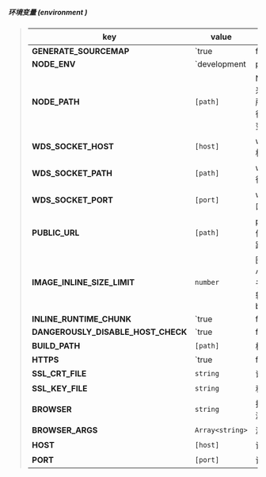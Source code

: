 ##### 环境变量 (environment )

> | **key**                            | **value**                         | **描述**                                   |
> | ---------------------------------- | --------------------------------- | ------------------------------------------ |
> | **GENERATE_SOURCEMAP**             | `true | false`                    | 是否生成映射源                             |
> | **NODE_ENV**                       | `development | production | test` | 优化模式                                   |
> | **NODE_PATH**                      | `[path]`                          | NODE中用来寻找模块所提供的路径注册环境变量 |
> | **WDS_SOCKET_HOST**                | `[host]`                          | ws服务主机                                |
> | **WDS_SOCKET_PATH**                | `[path]`                          | ws服务路径                                |
> | **WDS_SOCKET_PORT**                | `[port]`                          | ws服务端口                                |
> | **PUBLIC_URL**         | `[path]`              | public的文件夹的绝对路径            |
> | **IMAGE_INLINE_SIZE_LIMIT**        | `number`                          | 图像内联大小限制，小于等于范围转换成base64 |
> | **INLINE_RUNTIME_CHUNK**           | `true | false`                    | 是否生成runtime文件                        |
> | **DANGEROUSLY_DISABLE_HOST_CHECK** | `true | false`           | 禁用主机检查                 |
> | **BUILD_PATH** | `[path]`     | 构建路径               |
> | **HTTPS** | `true | false`     | 是否使用https协议 |
> | **SSL_CRT_FILE** | `string`     | 证书文件               |
> | **SSL_KEY_FILE** | `string`     | 私钥文件               |
> | **BROWSER** | `string`     | 指定打开的浏览器 |
> | **BROWSER_ARGS** | `Array<string>` | 浏览器参数             |
> | **HOST** | `[host]` | 访问地址           |
> | **PORT** | `[port]` | 访问端口           |


